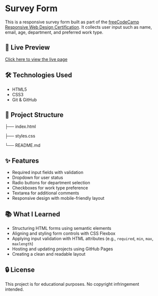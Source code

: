 # Survey Form

This is a responsive survey form built as part of the [freeCodeCamp Responsive Web Design Certification](https://www.freecodecamp.org/). It collects user input such as name, email, age, department, and preferred work type.

## 🔗 Live Preview

[Click here to view the live page](https://sempellog.github.io/survey-form/)

## 🛠 Technologies Used

- HTML5
- CSS3
- Git & GitHub

## 📁 Project Structure

├── index.html

├── styles.css

└── README.md


## ✨ Features

- Required input fields with validation
- Dropdown for user status
- Radio buttons for department selection
- Checkboxes for work type preference
- Textarea for additional comments
- Responsive design with mobile-friendly layout

## 📚 What I Learned

- Structuring HTML forms using semantic elements
- Aligning and styling form controls with CSS Flexbox
- Applying input validation with HTML attributes (e.g., `required`, `min`, `max`, `maxlength`)
- Hosting and updating projects using GitHub Pages
- Creating a clean and readable layout

## 🔒 License

This project is for educational purposes. No copyright infringement intended.
